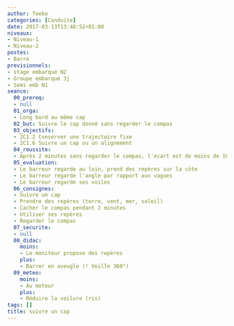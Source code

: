 ```yaml
---
author: Teebo
categories: [Conduite]
date: 2017-03-13T13:48:52+01:00
niveaux:
- Niveau-1
- Niveau-2
postes:
- Barre
previsionnels:
- stage embarqué N2
- Groupe embarqué 3j
- Semi emb N1
seance:
  00_prereq:
  - null
  01_orga:
  - Long bord au même cap
  02_but: Suivre le cap donné sans regarder le compas
  03_objectifs:
  - 2C1.2 Conserver une trajectoire fixe
  - 2C1.6 Suivre un cap ou un alignement
  04_reussite:
  - Après 2 minutes sans regarder le compas, l'écart est de moins de 10°
  05_evaluation:
  - Le barreur regarde au loin, prend des repères sur la côte
  - Le barreur regarde l'angle par rapport aux vagues
  - Le barreur regarde ses voiles
  06_consignes:
  - Suivre un cap
  - Prendre des repères (terre, vent, mer, soleil)
  - Cacher le compas pendant 2 minutes
  - Utiliser ses repères
  - Regarder le compas
  07_securite:
  - null
  08_didac:
    moins:
    - Le moniteur propose des repères
    plus:
    - Barrer en aveugle (! Veille 360°)
  09_meteo:
    moins:
    - Au moteur
    plus:
    - Réduire la voilure (ris)
tags: []
title: suivre un cap
---
```

